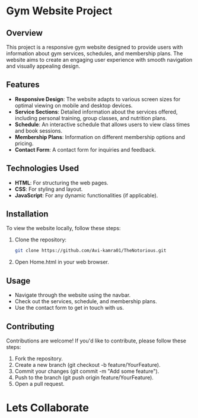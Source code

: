 # Gym Website Project

## Overview
This project is a responsive gym website designed to provide users with information about gym services, schedules, and membership plans. The website aims to create an engaging user experience with smooth navigation and visually appealing design.

## Features
- **Responsive Design**: The website adapts to various screen sizes for optimal viewing on mobile and desktop devices.
- **Service Sections**: Detailed information about the services offered, including personal training, group classes, and nutrition plans.
- **Schedule**: An interactive schedule that allows users to view class times and book sessions.
- **Membership Plans**: Information on different membership options and pricing.
- **Contact Form**: A contact form for inquiries and feedback.

## Technologies Used
- **HTML**: For structuring the web pages.
- **CSS**: For styling and layout.
- **JavaScript**: For any dynamic functionalities (if applicable).

## Installation
To view the website locally, follow these steps:
1. Clone the repository:
   ```bash
   git clone https://github.com/Avi-kamra01/TheNotorious.git
2. Open Home.html in your web browser.

## Usage
- Navigate through the website using the navbar.
- Check out the services, schedule, and membership plans.
- Use the contact form to get in touch with us.

## Contributing
Contributions are welcome! If you'd like to contribute, please follow these steps:

1. Fork the repository.
2. Create a new branch (git checkout -b feature/YourFeature).
3. Commit your changes (git commit -m "Add some feature").
4. Push to the branch (git push origin feature/YourFeature).
5. Open a pull request.

# Lets Collaborate
